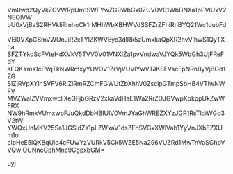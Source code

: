 Vm0wd2QyVkZOVWRpUm1SWFYwZG9WbGx0ZUV0V01WbDNXa1pPVlUxV2NEQlVW
bU0xVjBaS2RHVkliRmhoCk1rMHhWbXBHWVdSSFZrZFhiRnBYQ21Wc1dubFdi
VEI0VXpGSmVWUnJiR2xTYlZKWVEyc3dlRk5zUmxkaQpXR2hvVlhwS1QyTXha
SFZTYkdScFVteHdXVkV5TVV0V01VNXlZa1pvVndwaVJYQk5WbGh3UjFReFdY
aFQKYms1cFVqTkNWRmxyYUVOV1ZrVjVUVlYwVTJKSFVscFpNRnByVjBGd1ZG
SlZjRVpXYlhSVFV6RlZlRmRZCmFGWUtZbXhhV0ZsclpGTmpSbHB4VTIwNWFV
MVZWalZVVmxwcllXeGFjbGRzV2xkaVdHaE1Wa2RrZDJGVwpXbkppUkZwWFRX
NW9hRmxVUmxwbFJuQkdDbHBIUlV0VmJYaGhWREZXYzJGR1RsTldiWGd3V2tW
YWQxUnMKV25Sa1JGSldZa1pLZWxaV1dsZFhSVGxXWlVab1YyVnJXbEZXUm1o
clpHeE5lQXBqUld4cFUwYzVURkV5Ck5WZE5Na296VUZRd1MwTnVaSGhpVVQw
OUNncGphMnc9CgpxbGM=

uyj